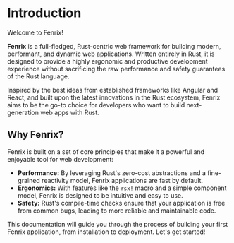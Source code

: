 # Introduction

Welcome to Fenrix!

**Fenrix** is a full-fledged, Rust-centric web framework for building modern, performant, and dynamic web applications. Written entirely in Rust, it is designed to provide a highly ergonomic and productive development experience without sacrificing the raw performance and safety guarantees of the Rust language.

Inspired by the best ideas from established frameworks like Angular and React, and built upon the latest innovations in the Rust ecosystem, Fenrix aims to be the go-to choice for developers who want to build next-generation web apps with Rust.

## Why Fenrix?

Fenrix is built on a set of core principles that make it a powerful and enjoyable tool for web development:

- **Performance:** By leveraging Rust's zero-cost abstractions and a fine-grained reactivity model, Fenrix applications are fast by default.
- **Ergonomics:** With features like the `rsx!` macro and a simple component model, Fenrix is designed to be intuitive and easy to use.
- **Safety:** Rust's compile-time checks ensure that your application is free from common bugs, leading to more reliable and maintainable code.

This documentation will guide you through the process of building your first Fenrix application, from installation to deployment. Let's get started!
